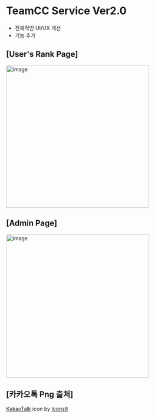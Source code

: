# TeamCC Service Ver2.0
+ 전체적인 UI/UX 개선
+ 기능 추가

## [User's Rank Page]
<img width="386" alt="image" src="https://github.com/YeJi222/Ver2.0/assets/70511859/6791f46c-f1a6-4ea9-a902-3c2288d1d469">

## [Admin Page]
<img width="388" alt="image" src="https://github.com/YeJi222/SpringBoot-TeamCCService/assets/70511859/52c9331b-6b70-456b-858f-845dc3320172">


## [카카오톡 Png 출처]
<a target="_blank" href="https://icons8.com/icon/BH0XTdh770dG/kakaotalk">KakaoTalk</a> icon by <a target="_blank" href="https://icons8.com">Icons8</a>
